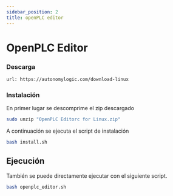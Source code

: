 ```yaml
---
sidebar_position: 2
title: openPLC editor
---
```


# OpenPLC Editor
### Descarga
```html
url: https://autonomylogic.com/download-linux
```
### Instalación
En primer lugar se descomprime el zip descargado
```bash
sudo unzip "OpenPLC Editorc for Linux.zip"
```

A continuación se ejecuta el script de instalación
```bash
bash install.sh
```

## Ejecución
También se puede directamente ejecutar con el siguiente script.
```bash
bash openplc_editor.sh
```